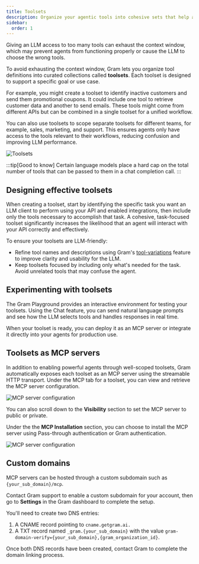 ```yaml
---
title: Toolsets
description: Organize your agentic tools into cohesive sets that help agents solve specific problems
sidebar:
  order: 1
---
```


Giving an LLM access to too many tools can exhaust the context window, which may prevent agents from functioning properly or cause the LLM to choose the wrong tools.

To avoid exhausting the context window, Gram lets you organize tool definitions into curated collections called **toolsets**. Each toolset is designed to support a specific goal or use case. 

For example, you might create a toolset to identify inactive customers and send them promotional coupons. It could include one tool to retrieve customer data and another to send emails. These tools might come from different APIs but can be combined in a single toolset for a unified workflow.

You can also use toolsets to scope separate toolsets for different teams, for example, sales, marketing, and support. This ensures agents only have access to the tools relevant to their workflows, reducing confusion and improving LLM performance.

![Toolsets](/assets/docs/gram/img/concepts/toolsets/toolsets-listing.png)

:::tip[Good to know]
Certain language models place a hard cap on the total number of tools that can be passed to them in a chat completion call.
:::

## Designing effective toolsets

When creating a toolset, start by identifying the specific task you want an LLM client to perform using your API and enabled integrations, then include only the tools necessary to accomplish that task. A cohesive, task-focused toolset significantly increases the likelihood that an agent will interact with your API correctly and effectively. 

To ensure your toolsets are LLM-friendly:

- Refine tool names and descriptions using Gram's [tool-variations](/docs/gram/concepts/tool-variations) feature to improve clarity and usability for the LLM.
- Keep toolsets focused by including only what's needed for the task. Avoid unrelated tools that may confuse the agent.

## Experimenting with toolsets

The Gram Playground provides an interactive environment for testing your toolsets. Using the Chat feature, you can send natural language prompts and see how the LLM selects tools and handles responses in real time.

When your toolset is ready, you can deploy it as an MCP server or integrate it directly into your agents for production use.


## Toolsets as MCP servers

In addition to enabling powerful agents through well-scoped toolsets, Gram automatically exposes each toolset as an MCP server using the streamable HTTP transport. Under the MCP tab for a toolset, you can view and retrieve the MCP server configuration.

![MCP server configuration](/assets/docs/gram/img/concepts/toolsets/mcp-server-configuration.png)

You can also scroll down to the **Visibility** section to set the MCP server to public or private.

Under the the **MCP Installation** section, you can choose to install the MCP server using Pass-through authentication or Gram authentication.

![MCP server configuration](/assets/docs/gram/img/concepts/toolsets/mcp-server-toolsets-config-options.png)

## Custom domains

MCP servers can be hosted through a custom subdomain such as `{your_sub_domain}/mcp`.

Contact Gram support to enable a custom subdomain for your account, then go to **Settings** in the Gram dashboard to complete the setup. 

You'll need to create two DNS entries:

1. A CNAME record pointing to `cname.getgram.ai.`
2. A TXT record named `_gram.{your_sub_domain}` with the value `gram-domain-verify={your_sub_domain},{gram_organization_id}`.

Once both DNS records have been created, contact Gram to complete the domain linking process.
